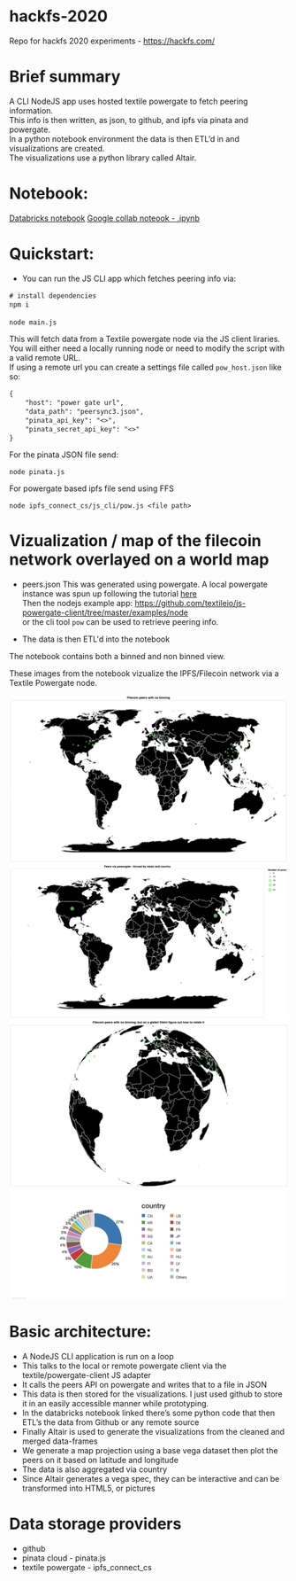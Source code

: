 # hackfs-2020
Repo for hackfs 2020 experiments - https://hackfs.com/

# Brief summary
A CLI NodeJS app uses hosted textile powergate to fetch peering information.  
This info is then written, as json, to github, and ipfs via pinata and powergate.  
In a python notebook environment the data is then ETL’d in and visualizations are created.  
The visualizations use a python library called Altair. 

# Notebook:  
[Databricks notebook](https://databricks-prod-cloudfront.cloud.databricks.com/public/4027ec902e239c93eaaa8714f173bcfc/3253931653984225/3067978290237904/6896986926512915/latest.html)
[Google collab noteook - .ipynb](https://colab.research.google.com/drive/131tDhrwutV6OvOrAilcMJhlH3jQ1Auun?usp=sharing)

# Quickstart:
- You can run the JS CLI app which fetches peering info via:   

```
# install dependencies
npm i

node main.js
```
This will fetch data from a Textile powergate node via the JS client liraries. 
You will either need a locally running node or need to modify the script with a valid remote URL.   
If using a remote url you can create a settings file called `pow_host.json` like so:     
```
{
    "host": "power gate url",
    "data_path": "peersync3.json",
    "pinata_api_key": "<>",
    "pinata_secret_api_key": "<>"
}
```
For the pinata JSON file send:
```
node pinata.js
```
For powergate based ipfs file send using FFS
```
node ipfs_connect_cs/js_cli/pow.js <file path>
```

# Vizualization / map of the filecoin network overlayed on a world map
- peers.json
This was generated using powergate. A local powergate instance was spun up following the tutorial [here](https://gist.github.com/andrewxhill/b0010d555ca4d79d9d1e78e380ad218e#file-index-md)    
Then the nodejs example app: https://github.com/textileio/js-powergate-client/tree/master/examples/node   
or the cli tool `pow` can be used to retrieve peering info.    

- The data is then ETL'd into the notebook   

The notebook contains both a binned and non binned view. 

These images from the notebook vizualize the IPFS/Filecoin network via a Textile Powergate node.  

![](./images/unbinned.png)
![](./images/binned.png)
![Projection of peers on a globe](./images/globe.png)
![Gloal distribution of peers by country](./images/pie.png)


# Basic architecture: 

* A NodeJS CLI application is run on a loop
* This talks to the local or remote powergate client via the textile/powergate-client JS adapter
* It calls the peers API on powergate and writes that to a file in JSON
* This data is then stored for the visualizations. I just used github to store it in an easily accessible manner while prototyping. 
* In the databricks notebook linked there’s some python code that then ETL’s the data from Github or any remote source
* Finally Altair is used to generate the visualizations from the cleaned and merged data-frames
* We generate a map projection using a base vega dataset then plot the peers on it based on latitude and longitude 
* The data is also aggregated via country
* Since Altair generates a vega spec, they can be interactive and can be transformed into HTML5, or pictures

# Data storage providers
- github
- pinata cloud - pinata.js
- textile powergate - ipfs_connect_cs
